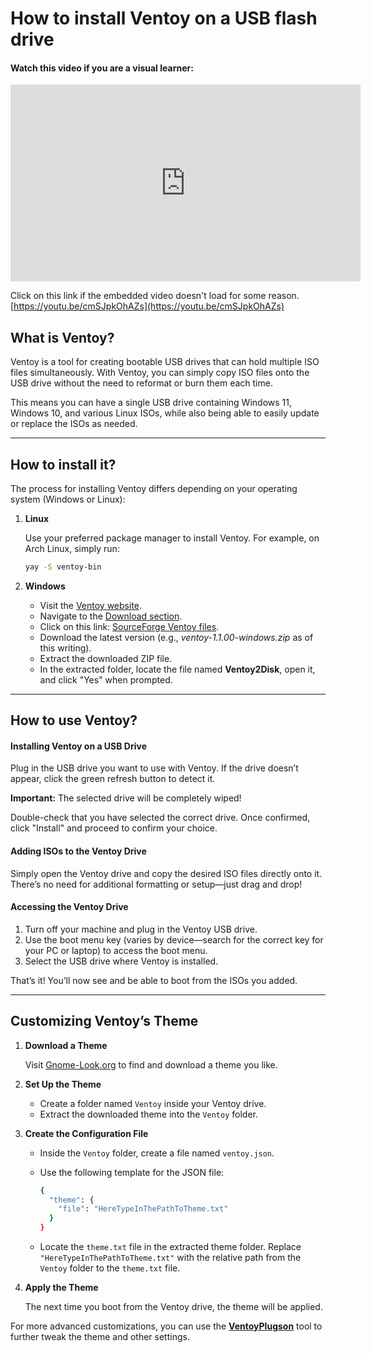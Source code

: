 # **How to install Ventoy on a USB flash drive**

#### Watch this video if you are a visual learner:

<div class="centerVideo">
  <iframe width="560" height="315" src="https://www.youtube-nocookie.com/embed/UKE5NmUmxRY?si=Joah5Kwum6jY8xSc" title="YouTube video player" frameborder="0" allow="accelerometer; autoplay; clipboard-write; encrypted-media; gyroscope; picture-in-picture; web-share" referrerpolicy="strict-origin-when-cross-origin" allowfullscreen></iframe>
</div>

Click on this link if the embedded video doesn't load for some reason.
[https://youtu.be/cmSJpkOhAZs](https://youtu.be/cmSJpkOhAZs)

## What is Ventoy?

Ventoy is a tool for creating bootable USB drives that can hold multiple ISO files simultaneously. With Ventoy, you can simply copy ISO files onto the USB drive without the need to reformat or burn them each time.

This means you can have a single USB drive containing Windows 11, Windows 10, and various Linux ISOs, while also being able to easily update or replace the ISOs as needed.

---

## How to install it?

The process for installing Ventoy differs depending on your operating system (Windows or Linux):

1. **Linux**
    
    Use your preferred package manager to install Ventoy. For example, on Arch Linux, simply run:
    
    ```bash
    yay -S ventoy-bin
    ```
    
2. **Windows**
    - Visit the [Ventoy website](https://www.ventoy.net/).
    - Navigate to the [Download section](https://www.ventoy.net/en/download.html).
    - Click on this link: [SourceForge Ventoy files](https://sourceforge.net/projects/ventoy/files).
    - Download the latest version (e.g., *ventoy-1.1.00-windows.zip* as of this writing).
    - Extract the downloaded ZIP file.
    - In the extracted folder, locate the file named **Ventoy2Disk**, open it, and click "Yes" when prompted.

---

## How to use Ventoy?

#### Installing Ventoy on a USB Drive

Plug in the USB drive you want to use with Ventoy. If the drive doesn’t appear, click the green refresh button to detect it.

**Important:** The selected drive will be completely wiped!

Double-check that you have selected the correct drive. Once confirmed, click "Install" and proceed to confirm your choice.

#### Adding ISOs to the Ventoy Drive

Simply open the Ventoy drive and copy the desired ISO files directly onto it. There’s no need for additional formatting or setup—just drag and drop!

#### Accessing the Ventoy Drive

1. Turn off your machine and plug in the Ventoy USB drive.
2. Use the boot menu key (varies by device—search for the correct key for your PC or laptop) to access the boot menu.
3. Select the USB drive where Ventoy is installed.

That’s it! You’ll now see and be able to boot from the ISOs you added.

---

## Customizing Ventoy’s Theme

1. **Download a Theme**
    
    Visit [Gnome-Look.org](https://www.gnome-look.org/browse?cat=109&ord=rating) to find and download a theme you like.
    
2. **Set Up the Theme**
    - Create a folder named `Ventoy` inside your Ventoy drive.
    - Extract the downloaded theme into the `Ventoy` folder.
3. **Create the Configuration File**
    - Inside the `Ventoy` folder, create a file named `ventoy.json`.
    - Use the following template for the JSON file:
        
        ```bash
        {
          "theme": {
            "file": "HereTypeInThePathToTheme.txt"
          }
        }
        ```
        
    - Locate the `theme.txt` file in the extracted theme folder. Replace `"HereTypeInThePathToTheme.txt"` with the relative path from the `Ventoy` folder to the `theme.txt` file.
4. **Apply the Theme**
    
    The next time you boot from the Ventoy drive, the theme will be applied.
    

For more advanced customizations, you can use the [**VentoyPlugson**](https://www.ventoy.net/en/plugin_plugson.html) tool to further tweak the theme and other settings.

#